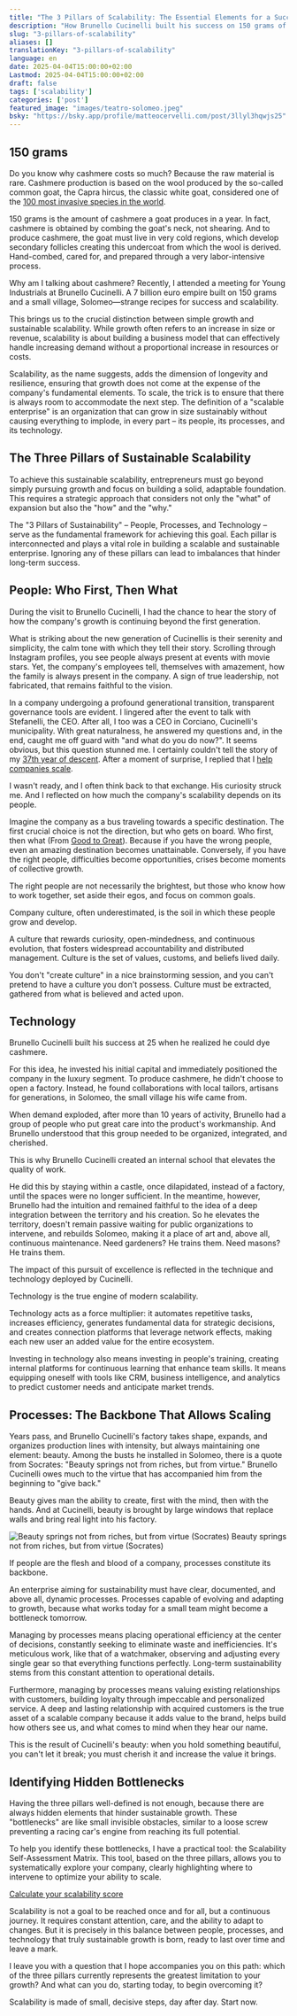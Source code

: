 ```yaml
---
title: "The 3 Pillars of Scalability: The Essential Elements for a Successful Business"
description: "How Brunello Cucinelli built his success on 150 grams of cashmere, using the three pillars of scalability."
slug: "3-pillars-of-scalability"
aliases: []
translationKey: "3-pillars-of-scalability"
language: en
date: 2025-04-04T15:00:00+02:00
Lastmod: 2025-04-04T15:00:00+02:00
draft: false
tags: ['scalability']
categories: ['post']
featured_image: "images/teatro-solomeo.jpeg"
bsky: "https://bsky.app/profile/matteocervelli.com/post/3llyl3hqwjs25"
---
```


## 150 grams

Do you know why cashmere costs so much? Because the raw material is rare. Cashmere production is based on the wool produced by the so-called common goat, the Capra hircus, the classic white goat, considered one of the [100 most invasive species in the world](https://en.wikipedia.org/wiki/List_of_the_world's_100_worst_invasive_species).

150 grams is the amount of cashmere a goat produces in a year. In fact, cashmere is obtained by combing the goat's neck, not shearing. And to produce cashmere, the goat must live in very cold regions, which develop secondary follicles creating this undercoat from which the wool is derived. Hand-combed, cared for, and prepared through a very labor-intensive process.

Why am I talking about cashmere? Recently, I attended a meeting for Young Industrials at Brunello Cucinelli. A 7 billion euro empire built on 150 grams and a small village, Solomeo—strange recipes for success and scalability.

This brings us to the crucial distinction between simple growth and sustainable scalability. While growth often refers to an increase in size or revenue, scalability is about building a business model that can effectively handle increasing demand without a proportional increase in resources or costs.

Scalability, as the name suggests, adds the dimension of longevity and resilience, ensuring that growth does not come at the expense of the company's fundamental elements. To scale, the trick is to ensure that there is always room to accommodate the next step. The definition of a "scalable enterprise" is an organization that can grow in size sustainably without causing everything to implode, in every part – its people, its processes, and its technology.

## The Three Pillars of Sustainable Scalability

To achieve this sustainable scalability, entrepreneurs must go beyond simply pursuing growth and focus on building a solid, adaptable foundation. This requires a strategic approach that considers not only the "what" of expansion but also the "how" and the "why."

The "3 Pillars of Sustainability" – People, Processes, and Technology – serve as the fundamental framework for achieving this goal. Each pillar is interconnected and plays a vital role in building a scalable and sustainable enterprise. Ignoring any of these pillars can lead to imbalances that hinder long-term success.

## People: Who First, Then What

During the visit to Brunello Cucinelli, I had the chance to hear the story of how the company's growth is continuing beyond the first generation.

What is striking about the new generation of Cucinellis is their serenity and simplicity, the calm tone with which they tell their story. Scrolling through Instagram profiles, you see people always present at events with movie stars. Yet, the company's employees tell, themselves with amazement, how the family is always present in the company. A sign of true leadership, not fabricated, that remains faithful to the vision.

In a company undergoing a profound generational transition, transparent governance tools are evident. I lingered after the event to talk with Stefanelli, the CEO. After all, I too was a CEO in Corciano, Cucinelli's municipality. With great naturalness, he answered my questions and, in the end, caught me off guard with "and what do you do now?". It seems obvious, but this question stunned me. I certainly couldn't tell the story of my [37th year of descent](/en/posts/37th-year-of-descent). After a moment of surprise, I replied that I [help companies scale](/en/services/business-scalability-engineer).

I wasn't ready, and I often think back to that exchange. His curiosity struck me. And I reflected on how much the company's scalability depends on its people.

Imagine the company as a bus traveling towards a specific destination. The first crucial choice is not the direction, but who gets on board. Who first, then what (From [Good to Great](https://amzn.to/4iSKiDh)). Because if you have the wrong people, even an amazing destination becomes unattainable. Conversely, if you have the right people, difficulties become opportunities, crises become moments of collective growth.

The right people are not necessarily the brightest, but those who know how to work together, set aside their egos, and focus on common goals.

Company culture, often underestimated, is the soil in which these people grow and develop.

A culture that rewards curiosity, open-mindedness, and continuous evolution, that fosters widespread accountability and distributed management. Culture is the set of values, customs, and beliefs lived daily.

You don't "create culture" in a nice brainstorming session, and you can't pretend to have a culture you don't possess. Culture must be extracted, gathered from what is believed and acted upon.

## Technology

Brunello Cucinelli built his success at 25 when he realized he could dye cashmere.

For this idea, he invested his initial capital and immediately positioned the company in the luxury segment. To produce cashmere, he didn't choose to open a factory. Instead, he found collaborations with local tailors, artisans for generations, in Solomeo, the small village his wife came from.

When demand exploded, after more than 10 years of activity, Brunello had a group of people who put great care into the product's workmanship. And Brunello understood that this group needed to be organized, integrated, and cherished.

This is why Brunello Cucinelli created an internal school that elevates the quality of work.

He did this by staying within a castle, once dilapidated, instead of a factory, until the spaces were no longer sufficient. In the meantime, however, Brunello had the intuition and remained faithful to the idea of a deep integration between the territory and his creation. So he elevates the territory, doesn't remain passive waiting for public organizations to intervene, and rebuilds Solomeo, making it a place of art and, above all, continuous maintenance. Need gardeners? He trains them. Need masons? He trains them.

The impact of this pursuit of excellence is reflected in the technique and technology deployed by Cucinelli.

Technology is the true engine of modern scalability.

Technology acts as a force multiplier: it automates repetitive tasks, increases efficiency, generates fundamental data for strategic decisions, and creates connection platforms that leverage network effects, making each new user an added value for the entire ecosystem.

Investing in technology also means investing in people's training, creating internal platforms for continuous learning that enhance team skills. It means equipping oneself with tools like CRM, business intelligence, and analytics to predict customer needs and anticipate market trends.

## Processes: The Backbone That Allows Scaling

Years pass, and Brunello Cucinelli's factory takes shape, expands, and organizes production lines with intensity, but always maintaining one element: beauty. Among the busts he installed in Solomeo, there is a quote from Socrates: "Beauty springs not from riches, but from virtue." Brunello Cucinelli owes much to the virtue that has accompanied him from the beginning to "give back."

Beauty gives man the ability to create, first with the mind, then with the hands. And at Cucinelli, beauty is brought by large windows that replace walls and bring real light into his factory.

![Beauty springs not from riches, but from virtue (Socrates)](/images/busto-socrate-solomeo.jpeg)
Beauty springs not from riches, but from virtue (Socrates)

If people are the flesh and blood of a company, processes constitute its backbone.

An enterprise aiming for sustainability must have clear, documented, and above all, dynamic processes. Processes capable of evolving and adapting to growth, because what works today for a small team might become a bottleneck tomorrow.

Managing by processes means placing operational efficiency at the center of decisions, constantly seeking to eliminate waste and inefficiencies. It's meticulous work, like that of a watchmaker, observing and adjusting every single gear so that everything functions perfectly. Long-term sustainability stems from this constant attention to operational details.

Furthermore, managing by processes means valuing existing relationships with customers, building loyalty through impeccable and personalized service. A deep and lasting relationship with acquired customers is the true asset of a scalable company because it adds value to the brand, helps build how others see us, and what comes to mind when they hear our name.

This is the result of Cucinelli's beauty: when you hold something beautiful, you can't let it break; you must cherish it and increase the value it brings.

## Identifying Hidden Bottlenecks

Having the three pillars well-defined is not enough, because there are always hidden elements that hinder sustainable growth. These "bottlenecks" are like small invisible obstacles, similar to a loose screw preventing a racing car's engine from reaching its full potential.

To help you identify these bottlenecks, I have a practical tool: the Scalability Self-Assessment Matrix. This tool, based on the three pillars, allows you to systematically explore your company, clearly highlighting where to intervene to optimize your ability to scale.

<a href="https://adlimen.com/en/services/scalability-score" class="mc-button" id="scalability-score" data-umami-event="scalability-score-3-pillars-en">
    Calculate your scalability score
</a>

Scalability is not a goal to be reached once and for all, but a continuous journey. It requires constant attention, care, and the ability to adapt to changes. But it is precisely in this balance between people, processes, and technology that truly sustainable growth is born, ready to last over time and leave a mark.

I leave you with a question that I hope accompanies you on this path: which of the three pillars currently represents the greatest limitation to your growth? And what can you do, starting today, to begin overcoming it?

Scalability is made of small, decisive steps, day after day. Start now.
